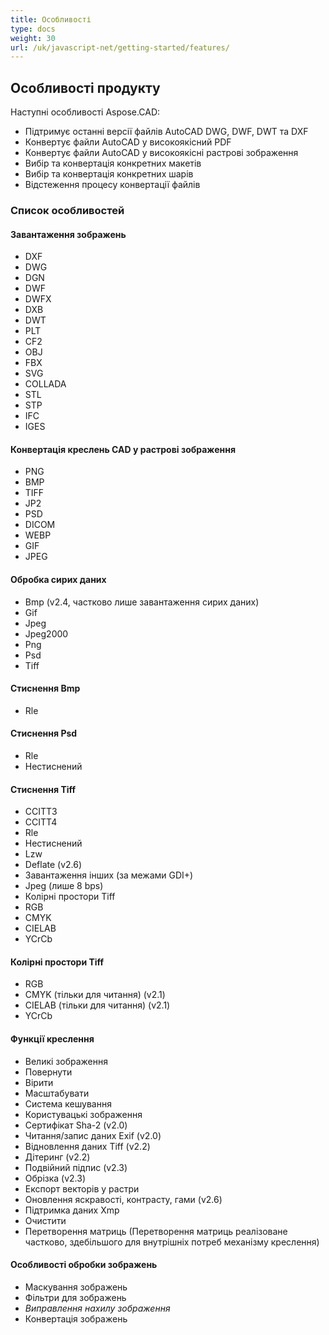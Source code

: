 ```yaml
---
title: Особливості
type: docs
weight: 30
url: /uk/javascript-net/getting-started/features/
---
```


## **Особливості продукту**
Наступні особливості Aspose.CAD:

- Підтримує останні версії файлів AutoCAD DWG, DWF, DWT та DXF
- Конвертує файли AutoCAD у високоякісний PDF
- Конвертує файли AutoCAD у високоякісні растрові зображення
- Вибір та конвертація конкретних макетів
- Вибір та конвертація конкретних шарів
- Відстеження процесу конвертації файлів

### **Список особливостей**
#### **Завантаження зображень**
- DXF
- DWG
- DGN
- DWF
- DWFX
- DXB
- DWT
- PLT
- CF2
- OBJ
- FBX
- SVG
- COLLADA
- STL
- STP
- IFC
- IGES

#### **Конвертація креслень CAD у растрові зображення**
- PNG
- BMP
- TIFF
- JP2
- PSD
- DICOM
- WEBP
- GIF
- JPEG

#### **Обробка сирих даних**
- Bmp (v2.4, частково лише завантаження сирих даних)
- Gif
- Jpeg
- Jpeg2000
- Png
- Psd
- Tiff

#### **Стиснення Bmp**
- Rle

#### **Стиснення Psd**
- Rle
- Нестиснений

#### **Стиснення Tiff**
- CCITT3
- CCITT4
- Rle
- Нестиснений
- Lzw
- Deflate (v2.6)
- Завантаження інших (за межами GDI+)
- Jpeg (лише 8 bps)
- Колірні простори Tiff
- RGB
- CMYK
- CIELAB
- YCrCb

#### **Колірні простори Tiff**
- RGB    
- CMYK (тільки для читання) (v2.1)
- CIELAB (тільки для читання) (v2.1)
- YCrCb

#### **Функції креслення**
- Великі зображення    
- Повернути    
- Вірити    
- Масштабувати    
- Система кешування    
- Користувацькі зображення    
- Сертифікат Sha-2 (v2.0)
- Читання/запис даних Exif (v2.0)
- Відновлення даних Tiff (v2.2)
- Дітеринг (v2.2)
- Подвійний підпис (v2.3)
- Обрізка (v2.3)
- Експорт векторів у растри    
- Оновлення яскравості, контрасту, гами (v2.6)
- Підтримка даних Xmp
- Очистити
- Перетворення матриць (Перетворення матриць реалізоване частково, здебільшого для внутрішніх потреб механізму креслення)

#### **Особливості обробки зображень**
- Маскування зображень
- Фільтри для зображень
- *Виправлення нахилу зображення*
- Конвертація зображень

